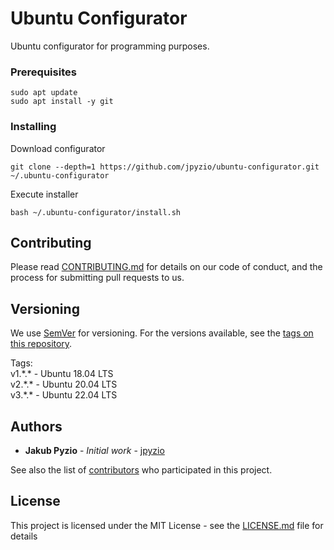 # Ubuntu Configurator
Ubuntu configurator for programming purposes.

### Prerequisites

```
sudo apt update
sudo apt install -y git
```

### Installing
Download configurator
```
git clone --depth=1 https://github.com/jpyzio/ubuntu-configurator.git ~/.ubuntu-configurator
```

Execute installer
```
bash ~/.ubuntu-configurator/install.sh
```
## Contributing
Please read [CONTRIBUTING.md](https://github.com/jpyzio/ubuntu-configurator/blob/master/CONTRIBUTING.md) for details on our code of conduct, and the process for submitting pull requests to us.

## Versioning
We use [SemVer](http://semver.org/) for versioning. For the versions available, see the [tags on this repository](https://github.com/jpyzio/ubuntu-configurator/tags). 

Tags: \
v1.\*.\* - Ubuntu 18.04 LTS \
v2.\*.\* - Ubuntu 20.04 LTS \
v3.\*.\* - Ubuntu 22.04 LTS

## Authors
* **Jakub Pyzio** - *Initial work* - [jpyzio](https://github.com/jpyzio)

See also the list of [contributors](https://github.com/jpyzio/ubuntu-configurator/contributors) who participated in this project.

## License
This project is licensed under the MIT License - see the [LICENSE.md](https://github.com/jpyzio/ubuntu-configurator/blob/master/LICENSE.md) file for details
